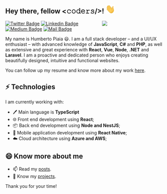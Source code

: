 <h2>Hey there, fellow <𝚌𝚘𝚍𝚎𝚛𝚜/>! <img src="https://raw.githubusercontent.com/ABSphreak/ABSphreak/master/gifs/Hi.gif" width="30px"></h2>

<img align='right' src='https://user-images.githubusercontent.com/5713670/87202985-820dcb80-c2b6-11ea-9f56-7ec461c497c3.gif' width='200"'>

[![Twitter Badge](https://img.shields.io/badge/-@hpiaiadev-1DA1F2?style=flat-square&labelColor=1DA1F2&logo=twitter&logoColor=white&link=https://twitter.com/hpiaiadev)](https://twitter.com/hpiaiadev) [![Linkedin Badge](https://img.shields.io/badge/-hpiaiadev-0077B5?style=flat-square&labelColor=0077B5&logo=linkedin&logoColor=white&link=https://linkedin.com/in/hpiaiadev)](https://linkedin.com/in/hpiaiadev) [![Medium Badge](https://img.shields.io/badge/-@hpiaia-000?style=flat-square&labelColor=000&logo=medium&logoColor=white&link=https://medium.com/@hpiaia)](https://medium.com/@hpiaia)
[![Mail Badge](https://img.shields.io/badge/-hi@hpiaia.dev-D14836?style=flat-square&labelColor=D14836&logo=gmail&logoColor=white&link=mailto:hi@hpiaia.dev)](mailto:hi@hpiaia.dev)

My name is Humberto Piaia 😃. I am a full stack developer – and a UI/UX enthusiast – with advanced knowledge of **JavaScript**, **C#** and **PHP**, as well as extensive and great experience with **React**, **Vue**, **Node**, **.NET** and **Laravel**. I am a proactive and dedicated person who enjoys creating beautifully designed, intuitive and functional websites.

You can follow up my resume and know more about my work [here](https://hpiaia.dev/resume.pdf "here").

## ⚡ Technologies

I am currently working with:

- 🖊 Main language is **TypeScript**
- 🌐 Front end development using **React**;
- 📦 Back end development using **Node and NestJS**;
- 📱 Mobile application development using **React Native**;
- ☁️ Cloud architecture using **Azure and AWS**;

## 😄 Know more about me

- 📫 Read my [posts](https://hpiaia.dev/blog).
- 🎯 Know my [projects](https://hpiaia.dev/projects).

Thank you for your time! 
